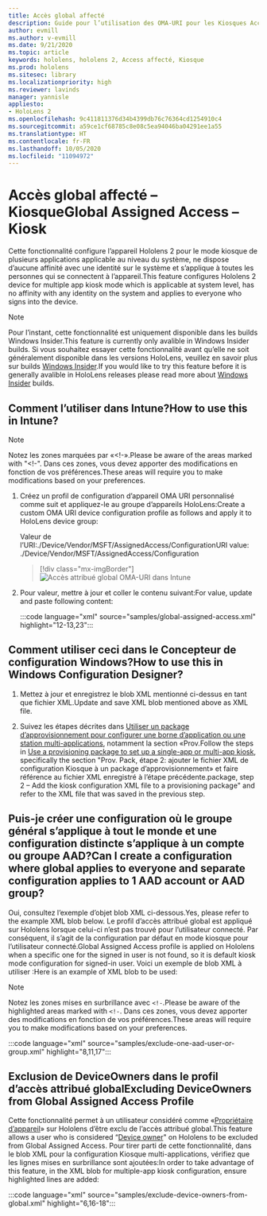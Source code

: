 ```yaml
---
title: Accès global affecté
description: Guide pour l’utilisation des OMA-URI pour les Kiosques Accès affecté
author: evmill
ms.author: v-evmill
ms.date: 9/21/2020
ms.topic: article
keywords: hololens, hololens 2, Access affecté, Kiosque
ms.prod: hololens
ms.sitesec: library
ms.localizationpriority: high
ms.reviewer: lavinds
manager: yannisle
appliesto:
- HoloLens 2
ms.openlocfilehash: 9c411811376d34b4399db76c76364cd1254910c4
ms.sourcegitcommit: a59ce1cf68785c8e08c5ea94046ba04291ee1a55
ms.translationtype: HT
ms.contentlocale: fr-FR
ms.lasthandoff: 10/05/2020
ms.locfileid: "11094972"
---
```

# <span data-ttu-id="df8f2-104">Accès global affecté – Kiosque</span><span class="sxs-lookup"><span data-stu-id="df8f2-104">Global Assigned Access – Kiosk</span></span>

<span data-ttu-id="df8f2-105">Cette fonctionnalité configure l’appareil Hololens 2 pour le mode kiosque de plusieurs applications applicable au niveau du système, ne dispose d’aucune affinité avec une identité sur le système et s’applique à toutes les personnes qui se connectent à l’appareil.</span><span class="sxs-lookup"><span data-stu-id="df8f2-105">This feature configures Hololens 2 device for multiple app kiosk mode which is applicable at system level, has no affinity with any identity on the system and applies to everyone who signs into the device.</span></span> 

> [!NOTE]
> <span data-ttu-id="df8f2-106">Pour l’instant, cette fonctionnalité est uniquement disponible dans les builds Windows Insider.</span><span class="sxs-lookup"><span data-stu-id="df8f2-106">This feature is currently only avalible in Windows Insider builds.</span></span> <span data-ttu-id="df8f2-107">Si vous souhaitez essayer cette fonctionnalité avant qu’elle ne soit généralement disponible dans les versions HoloLens, veuillez en savoir plus sur builds [Windows Insider](hololens-insider.md).</span><span class="sxs-lookup"><span data-stu-id="df8f2-107">If you would like to try this feature before it is generally avalible in HoloLens releases please read more about [Windows Insider](hololens-insider.md) builds.</span></span>
 
## <span data-ttu-id="df8f2-108">Comment l’utiliser dans Intune?</span><span class="sxs-lookup"><span data-stu-id="df8f2-108">How to use this in Intune?</span></span> 

> [!NOTE]
> <span data-ttu-id="df8f2-109">Notez les zones marquées par «<!-».</span><span class="sxs-lookup"><span data-stu-id="df8f2-109">Please be aware of the areas marked with "<!-".</span></span> <span data-ttu-id="df8f2-110">Dans ces zones, vous devez apporter des modifications en fonction de vos préférences.</span><span class="sxs-lookup"><span data-stu-id="df8f2-110">These areas will require you to make modifications based on your preferences.</span></span> 

1.  <span data-ttu-id="df8f2-111">Créez un profil de configuration d’appareil OMA URI personnalisé comme suit et appliquez-le au groupe d’appareils HoloLens:</span><span class="sxs-lookup"><span data-stu-id="df8f2-111">Create a custom OMA URI device configuration profile as follows and apply it to HoloLens device group:</span></span> 

    <span data-ttu-id="df8f2-112">Valeur de l’URI:./Device/Vendor/MSFT/AssignedAccess/Configuration</span><span class="sxs-lookup"><span data-stu-id="df8f2-112">URI value: ./Device/Vendor/MSFT/AssignedAccess/Configuration</span></span>
   
    > [!div class="mx-imgBorder"]
    > ![Accès attribué global OMA-URI dans Intune](images/global-assigned-access-omauri.png)

2.  <span data-ttu-id="df8f2-114">Pour valeur, mettre à jour et coller le contenu suivant:</span><span class="sxs-lookup"><span data-stu-id="df8f2-114">For value, update and paste following content:</span></span> 

    :::code language="xml" source="samples/global-assigned-access.xml" highlight="12-13,23":::

## <span data-ttu-id="df8f2-115">Comment utiliser ceci dans le Concepteur de configuration Windows?</span><span class="sxs-lookup"><span data-stu-id="df8f2-115">How to use this in Windows Configuration Designer?</span></span> 
 
1.  <span data-ttu-id="df8f2-116">Mettez à jour et enregistrez le blob XML mentionné ci-dessus en tant que fichier XML.</span><span class="sxs-lookup"><span data-stu-id="df8f2-116">Update and save XML blob mentioned above as XML file.</span></span> 

2.  <span data-ttu-id="df8f2-117">Suivez les étapes décrites dans [Utiliser un package d’approvisionnement pour configurer une borne d’application ou une station multi-applications](https://docs.microsoft.com/hololens/hololens-kiosk#use-a-provisioning-package-to-set-up-a-single-app-or-multi-app-kiosk), notamment la section «Prov.</span><span class="sxs-lookup"><span data-stu-id="df8f2-117">Follow the steps in [Use a provisioning package to set up a single-app or multi-app kiosk](https://docs.microsoft.com/hololens/hololens-kiosk#use-a-provisioning-package-to-set-up-a-single-app-or-multi-app-kiosk), specifically the section "Prov.</span></span> <span data-ttu-id="df8f2-118">Pack, étape 2: ajouter le fichier XML de configuration Kiosque à un package d’approvisionnement» et faire référence au fichier XML enregistré à l’étape précédente.</span><span class="sxs-lookup"><span data-stu-id="df8f2-118">package, step 2 – Add the kiosk configuration XML file to a provisioning package" and refer to the XML file that was saved in the previous step.</span></span> 

## <span data-ttu-id="df8f2-119">Puis-je créer une configuration où le groupe général s’applique à tout le monde et une configuration distincte s’applique à un compte ou groupe AAD?</span><span class="sxs-lookup"><span data-stu-id="df8f2-119">Can I create a configuration where global applies to everyone and separate configuration applies to 1 AAD account or AAD group?</span></span> 

<span data-ttu-id="df8f2-120">Oui, consultez l’exemple d’objet blob XML ci-dessous.</span><span class="sxs-lookup"><span data-stu-id="df8f2-120">Yes, please refer to the example XML blob below.</span></span> <span data-ttu-id="df8f2-121">Le profil d’accès attribué global est appliqué sur Hololens lorsque celui-ci n’est pas trouvé pour l’utilisateur connecté. Par conséquent, il s’agit de la configuration par défaut en mode kiosque pour l’utilisateur connecté.</span><span class="sxs-lookup"><span data-stu-id="df8f2-121">Global Assigned Access profile is applied on Hololens when a specific one for the signed in user is not found, so it is default kiosk mode configuration for signed-in user.</span></span> <span data-ttu-id="df8f2-122">Voici un exemple de blob XML à utiliser :</span><span class="sxs-lookup"><span data-stu-id="df8f2-122">Here is an example of XML blob to be used:</span></span> 

> [!NOTE]
> <span data-ttu-id="df8f2-123">Notez les zones mises en surbrillance avec `<!-`.</span><span class="sxs-lookup"><span data-stu-id="df8f2-123">Please be aware of the highlighted areas marked with `<!-`.</span></span> <span data-ttu-id="df8f2-124">Dans ces zones, vous devez apporter des modifications en fonction de vos préférences.</span><span class="sxs-lookup"><span data-stu-id="df8f2-124">These areas will require you to make modifications based on your preferences.</span></span> 

 :::code language="xml" source="samples/exclude-one-aad-user-or-group.xml" highlight="8,11,17":::

## <span data-ttu-id="df8f2-125">Exclusion de DeviceOwners dans le profil d’accès attribué global</span><span class="sxs-lookup"><span data-stu-id="df8f2-125">Excluding DeviceOwners from Global Assigned Access Profile</span></span>

<span data-ttu-id="df8f2-126">Cette fonctionnalité permet à un utilisateur considéré comme «[Propriétaire d’appareil](security-adminless-os.md)» sur Hololens d’être exclu de l’accès attribué global.</span><span class="sxs-lookup"><span data-stu-id="df8f2-126">This feature allows a user who is considered “[Device owner](security-adminless-os.md)" on Hololens to be excluded from Global Assigned Access.</span></span> <span data-ttu-id="df8f2-127">Pour tirer parti de cette fonctionnalité, dans le blob XML pour la configuration Kiosque multi-applications, vérifiez que les lignes mises en surbrillance sont ajoutées:</span><span class="sxs-lookup"><span data-stu-id="df8f2-127">In order to take advantage of this feature, in the XML blob for multiple-app kiosk configuration, ensure highlighted lines are added:</span></span> 

 :::code language="xml" source="samples/exclude-device-owners-from-global.xml" highlight="6,16-18":::
 

